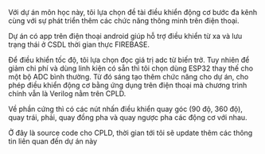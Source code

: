Với dự án môn học này, tôi lựa chọn đề tài điều khiển động cơ bước đa kênh cùng với sự phát triển thêm các chức năng thông minh trên điện thoại.

Dự án có app trên điện thoại android giúp hỗ trợ điều khiển từ xa và lưu trạng thái ở CSDL thời gian thực FIREBASE.

Để điều khiển tốc độ, tôi lựa chọn đọc giá trị adc từ biến trở. Tuy nhiên để giảm chi phí và dùng linh kiện có sẵn thì tôi chọn dùng ESP32 thay thế cho một bộ ADC bình thường. Từ đó sáng tạo thêm chức năng cho dự án, cho phép điều khiển động cơ bằng ứng dụng trên điện thoại mà chương trình chính vẫn là Verilog nằm trên CPLD.

Về phần cứng thì có các nút nhấn điều khiển quay góc (90 độ, 360 độ), quay trái, phải, quay đồng pha và quay ngược pha các động cơ với nhau.

Ở đây là source code cho CPLD, thời gian tới tôi sẽ update thêm các thông tin liên quan đến dự án này
